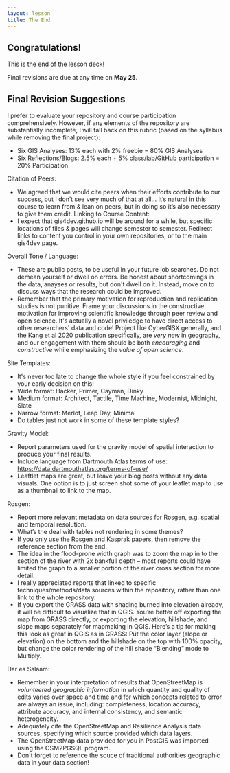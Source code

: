 ```yaml
---
layout: lesson
title: The End
---
```


## Congratulations!

This is the end of the lesson deck!

Final revisions are due at any time on **May 25**.

## Final Revision Suggestions

I prefer to evaluate your repository and course participation comprehensively. However, if any elements of the repository are substantially incomplete, I will fall back on this rubric (based on the syllabus while removing the final project):
- Six GIS Analyses: 13% each with 2% freebie = 80% GIS Analyses
- Six Reflections/Blogs: 2.5% each + 5% class/lab/GitHub participation = 20% Participation

Citation of Peers:
- We agreed that we would cite peers when their efforts contribute to our success, but I don’t see very much of that at all… It’s natural in this course to learn from & lean on peers, but in doing so it’s also necessary to give them credit.
Linking to Course Content:
- I expect that gis4dev.github.io will be around for a while, but specific locations of files & pages will change semester to semester. Redirect links to content you control in your own repositories, or to the main gis4dev page.

Overall Tone / Language:
- These are public posts, to be useful in your future job searches. Do not demean yourself or dwell on errors. Be honest about shortcomings in the data, anayses or results, but don't dwell on it. Instead, move on to discuss ways that the research could be improved.
- Remember that the primary motivation for reproduction and replication studies is not punitive. Frame your discussions in the constructive motivation for improving scientific knowledge through peer review and open science. It's actually a novel priviledge to have direct access to other researchers' data and code! Project like CyberGISX generally, and the Kang et al 2020 publication specifically, are *very new* in geography, and our engagement with them should be both *encouraging* and *constructive* while emphasizing the *value of open science*. 

Site Templates:
- It's never too late to change the whole style if you feel constrained by your early decision on this!
- Wide format: Hacker, Primer, Cayman, Dinky
- Medium format: Architect, Tactile, Time Machine, Modernist, Midnight, Slate
- Narrow format: Merlot, Leap Day, Minimal
- Do tables just not work in some of these template styles?

Gravity Model:
- Report parameters used for the gravity model of spatial interaction to produce your final results.
- Include language from Dartmouth Atlas terms of use: https://data.dartmouthatlas.org/terms-of-use/ 
- Leaftlet maps are great, but leave your blog posts without any data visuals. One option is to just screen shot some of your leaflet map to use as a thumbnail to link to the map.

Rosgen:
- Report more relevant metadata on data sources for Rosgen, e.g. spatial and temporal resolution.
- What’s the deal with tables not rendering in some themes?
- If you only use the Rosgen and Kasprak papers, then remove the reference section from the end.
- The idea in the flood-prone width graph was to zoom the map in to the section of the river with 2x bankfull depth – most reports could have limited the graph to a smaller portion of the river cross section for more detail. 
- I really appreciated reports that linked to specific techniques/methods/data sources within the repository, rather than one link to the whole repository. 
- If you export the GRASS data with shading burned into elevation already, it will be difficult to visualize that in QGIS. You’re better off exporting the map from GRASS directly, or exporting the elevation, hillshade, and slope maps separately for mapmaking in QGIS. Here’s a tip for making this look as great in QGIS as in GRASS: Put the color layer (slope or elevation) on the bottom and the hillshade on the top with 100% opacity, but change the color rendering of the hill shade “Blending” mode to Multiply.

Dar es Salaam:
- Remember in your interpretation of results that OpenStreetMap is *volunteered geographic information* in which quantity and quality of edits varies over space and time and for which concepts related to error are always an issue, including: completeness, location accuracy,  attribute accuracy, and internal consistency, and semantic heterogeneity.
- Adequately cite the OpenStreetMap and Resilience Analysis data sources, specifying which source provided which data layers.
- The OpenStreetMap data provided for you in PostGIS was imported using the OSM2PGSQL program.
- Don't forget to reference the souce of traditional authorities geographic data in your data section!